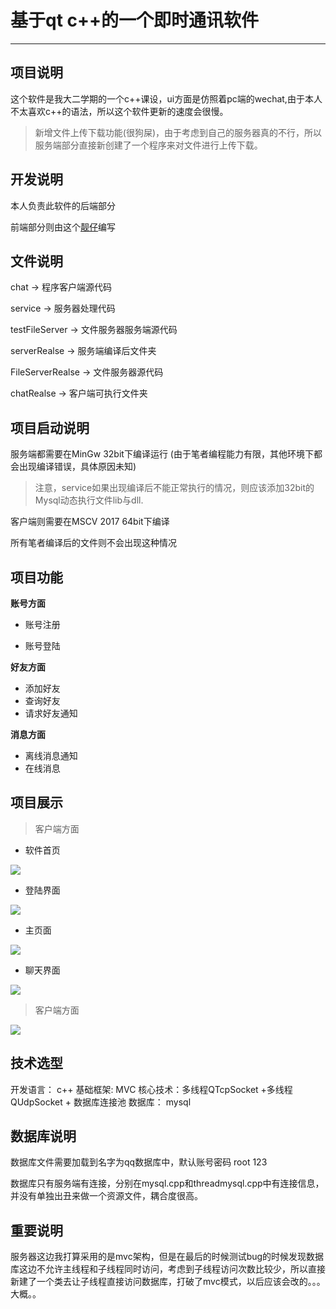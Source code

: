 # 基于qt c++的一个即时通讯软件
-----
## 项目说明
这个软件是我大二学期的一个c++课设，ui方面是仿照着pc端的wechat,由于本人不太喜欢c++的语法，所以这个软件更新的速度会很慢。

>  新增文件上传下载功能(很狗屎)，由于考虑到自己的服务器真的不行，所以服务端部分直接新创建了一个程序来对文件进行上传下载。



## 开发说明

本人负责此软件的后端部分

前端部分则由这个[靓仔](<https://github.com/MarkZ37>)编写

## 文件说明

chat -> 程序客户端源代码

service -> 服务器处理代码

testFileServer -> 文件服务器服务端源代码

serverRealse -> 服务端编译后文件夹

FileServerRealse -> 文件服务器源代码

chatRealse -> 客户端可执行文件夹

## 项目启动说明
 服务端都需要在MinGw 32bit下编译运行  (由于笔者编程能力有限，其他环境下都会出现编译错误，具体原因未知)

> 注意，service如果出现编译后不能正常执行的情况，则应该添加32bit的Mysql动态执行文件lib与dll.

客户端则需要在MSCV 2017 64bit下编译

所有笔者编译后的文件则不会出现这种情况

## 项目功能

**账号方面**

* 账号注册

* 账号登陆

**好友方面**

* 添加好友
* 查询好友
* 请求好友通知

**消息方面**

* 离线消息通知
* 在线消息

## 项目展示

>客户端方面

* 软件首页

![](https://s2.ax1x.com/2019/05/26/VElPKO.png)


* 登陆界面

![](https://s2.ax1x.com/2019/05/26/VEluxf.png)

* 主页面

![](https://s2.ax1x.com/2019/05/26/VElGIs.png)


* 聊天界面

![](https://s2.ax1x.com/2019/05/26/VElUzV.png)



> 客户端方面


![](https://s2.ax1x.com/2019/05/26/VElgRx.png)

## 技术选型

开发语言： c++
基础框架: MVC
核心技术：多线程QTcpSocket +多线程QUdpSocket + 数据库连接池
数据库： mysql

## 数据库说明

数据库文件需要加载到名字为qq数据库中，默认账号密码 root 123

数据库只有服务端有连接，分别在mysql.cpp和threadmysql.cpp中有连接信息，并没有单独出丑来做一个资源文件，耦合度很高。

## 重要说明

服务器这边我打算采用的是mvc架构，但是在最后的时候测试bug的时候发现数据库这边不允许主线程和子线程同时访问，考虑到子线程访问次数比较少，所以直接新建了一个类去让子线程直接访问数据库，打破了mvc模式，以后应该会改的。。。大概。。

## 